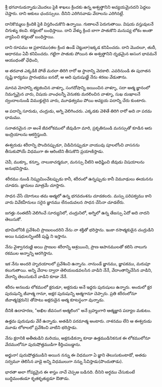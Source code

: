 శ్రీ భగవానుడన్నాడు:మొదలు పైకి శాఖలు క్రిందకు ఉన్న అశ్వత్థానిని అవ్యయమైనదని పెద్దలు చెప్తారు. దాని ఆకులు ఛందస్సులు. దీనిని ఎరిగినవాడు వేదాలను ఎరిగినట్లే.

దానికొమ్మలు క్రిందికి పైకి విస్తరించుకొని ఉన్నాయి. గుణాలచే పెరుగుతాయి. విషయ వస్తువులనే చిగుళ్ళు కలవి. కర్మలలో బంధిస్తాయి. దాని వేళ్ళు క్రింద బాగా పాతుకొని మనుష్య లోకం అంతా వ్యాపించి కర్మలతో బంధిస్తాయి.

దాని రూపము ఆ ప్రకారము(తల క్రింద ఉండే చెట్టులా)ఇక్కడ కనిపించదు. దాని మొదలూ, తుదీ, ఆధారము ఏవీ కనిపించదు. గట్టిగా పాతుకు పోయిన ఈ అశ్వత్థానిని దృఢమైన అసంగ భావమనే ఆయుధంతో ఛేధించి,

ఆ తరవాత ఎక్కడికి పోతే మరలా తిరిగి రారో ఆ స్థానాన్ని వెదకాలి. ఎవరినుండి ఈ పురాతన సృష్టి కార్యము ప్రారంభము ఐనదో, ఆ ఆది పురుషుణ్ణే నేను శరణు వేడుతాను.

మానవ మోహాన్ని త్యజించిన వాళ్ళూ, సంగదోషాన్ని జయించిన వాళ్ళూ, సదా ఆత్మ జ్ఞానంలో నిమగ్నమైన వారు, విషయ వాంఛలన్నీ వెనుకకు మరలించిన వాళ్ళూ, సుఖ దుఃఖాలనే ద్వందాలనుండి విముక్తులైన వారు, మూఢత్వము పోయి అవ్యయ పదాన్ని చేరు కుంటారు.

ఆ పదాన్ని సూరుడు, చంద్రుడు, అగ్ని వెలిగించరు. ఎక్కడకు వెళితే తిరిగి రారో అది నా పరమ ధామము.

సనాతనమైన నా అంశే జీవలోకములో జీవుడిగా మారి, ప్రకృతినుండి మనస్సుతో కూడిన ఆరు ఇంద్రియాలను ఆకర్షిస్తుంది.

ఈశ్వరుడు శరీరాన్ని పొందినప్పుడూ, విడిచినప్పుడూ వాయువు పూలలోంచి వాసనను తీసుకుపోయే విధముగా ఈ ఆరింటిని తీసుకొని ప్రయాణిస్తాడు.

చెవీ, ముక్కూ, కన్నూ, నాలుకాచర్మమూ, మనస్సు వీటిని అధిష్టించి జీవుడు విషయాలను అనుభవిస్తాడు.

శరీరము నుండి నిష్క్రమించేటప్పుడు కానీ, శరీరంలో ఉన్నప్పుడు కానీ విమూఢులు ఈయనను చూడరు. జ్ఞానులు మాత్రమే చూస్తారు.

సాధన చేసే యోగులు తమ ఆత్మలో ఉన్న భగవదంశను చూడకలరు. మస్సు పరిపక్వము కాని వారు వివేకహీనులు సరైన జ్ఞానము లేనందువలన సాధన చేసినా చూడలేరు.

జగత్తు నంతటినీ వెలిగించే సూర్యునిలో, చంద్రునిలో, అగ్నిలో ఉన్న తేజస్సు ఏదో అది నాదని తెలుసుకో.

భూమిలోనికి ప్రవేశించి ప్రాణులందరిని నేను నా శక్తితో భరిస్తాను. ఇంకా రసాత్మకుడైన చంద్రుడిని అయి ఓషధులన్నింటికీ పుష్టి ని ఇస్తాను.

నేను వైశ్వానరుణ్ణి అయి ప్రాణుల శరీరాన్ని ఆశ్రయించి, ప్రాణ ఆపానములతో కలిసి నాలుగు రకముల అన్నాన్ని ఆరగిస్తాను.

ఇక నేను అందరి హృదయాలలో ప్రవేశించి ఉన్నాను. నానుండే జ్ఞానము, జ్ఞాపకము, మరుపూ కలుగుతాయి. అన్ని వేదాల ద్వారా తెలియబడవలసిన వాడిని నేనే, వేదాంతాన్నిచేసిన వాడిని, వేదాన్ని తెలుసుకునే వాడిని కూడా నేనే.

శరీరం అనబడు లోకములో క్షరుడూ, అక్షరుడు అనే ఇద్దరు పురుషులు ఉన్నారు. అందులో క్షర పురుషున్ని జీవాత్మ గానూ, అక్షర పురుషున్ని ఆత్మగానూ చెప్పారు. ప్రతి శరీరంలోనూ జీవాత్మ(క్షరుని) తోపాటు అక్షరుడైన ఆత్మ కూటస్థంగా వున్నాడు.

దీనికి ఉదాహరణ, "అఖిల జీవసంగ ఆత్మలింగ" అనే బ్రహ్మంగారి ఆత్మజ్ఞాన పద్యాల మకుటం.

ఉత్తమ పురుషుడు వేరే ఉన్నాడు. అతడిని పరమాత్మ అంటారు. నాశనము లేని ఆ ఈశ్వరుడు మూడు లోకాలలో ప్రవేశించి వాటిని భరిస్తాడు.

నేను క్షరానికి అతీతుడిని మరియు, అక్షరుడికన్నా కూడా ఉత్తముడినికనుక ఈ లోకములోనూ వేదములోనూ పురుషోత్తముడిగా కీర్తింపబడ్డాను.

అర్జునా! పురుషోత్తముడిని అయిన నన్ను ఈ విధముగా ఏ జ్ఞాని తెలుసుకుంటాడో, అతడు సర్వమూ తెలిసిన వాడై అన్ని విధములుగా నన్ను సేవిస్తాడు(పొందుతాడు).

భారతా అలా గోప్యమైన ఈ శాస్తం నాచే చెప్పఅ బడినది. దీనిని అర్ధము చేసుకుంటే బుద్ధిమంతుడూ కృతకృత్యుడూ ఔతాడు.